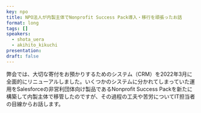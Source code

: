 ```yaml
---
key: npo
title: NPO法人が内製主体でNonprofit Success Pack導入・移行を頑張ったお話
format: long
tags: []
speakers:
  - shota_uera
  - akihito_kikuchi
presentation: 
draft: false
---
```

弊会では、大切な寄付をお預かりするためのシステム（CRM）を2022年3月に全面的にリニューアルしました。いくつかのシステムに分かれてしまっていた運用をSalesforceの非営利団体向け製品であるNonprofit Success Packを新たに構築して内製主体で移管したのですが、その過程の工夫や苦労についてIT担当者の目線からお話します。